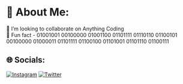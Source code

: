 # 💫 About Me:
🔭 I’m looking to collaborate on Anything Coding<br>🌱 Fun fact - 01001001 00100000 01001100 01101111 01110110 01100101 00100000 01000011 01101111 01100100 01101001 01101110 01100111


## 🌐 Socials:
[![Instagram](https://img.shields.io/badge/Instagram-%23E4405F.svg?logo=Instagram&logoColor=white)](https://instagram.com/oluwashenor) [![Twitter](https://img.shields.io/badge/Twitter-%231DA1F2.svg?logo=Twitter&logoColor=white)](https://twitter.com/oluwashenor) 

<!-- # 📊 GitHub Stats:
![](https://github-readme-stats.vercel.app/api?username=oluwashenor&theme=dark&hide_border=false&include_all_commits=true&count_private=true)<br/>
![](https://github-readme-streak-stats.herokuapp.com/?user=oluwashenor&theme=dark&hide_border=false)<br/>
![](https://github-readme-stats.vercel.app/api/top-langs/?username=oluwashenor&theme=dark&hide_border=false&include_all_commits=true&count_private=true&layout=compact) -->

<!-- Proudly created with GPRM ( https://gprm.itsvg.in ) -->
